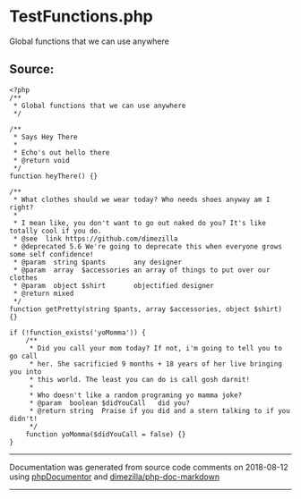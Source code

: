 # TestFunctions.php
Global functions that we can use anywhere


## Source:
```
<?php
/**
 * Global functions that we can use anywhere
 */

/**
 * Says Hey There
 *
 * Echo's out hello there
 * @return void
 */
function heyThere() {}

/**
 * What clothes should we wear today? Who needs shoes anyway am I right?
 *
 * I mean like, you don't want to go out naked do you? It's like totally cool if you do.
 * @see  link https://github.com/dimezilla
 * @deprecated 5.6 We're going to deprecate this when everyone grows some self confidence!
 * @param  string $pants       any designer
 * @param  array  $accessories an array of things to put over our clothes
 * @param  object $shirt       objectified designer
 * @return mixed
 */
function getPretty(string $pants, array $accessories, object $shirt) {}

if (!function_exists('yoMomma')) {
    /**
     * Did you call your mom today? If not, i'm going to tell you to go call
     * her. She sacrificied 9 months + 18 years of her live bringing you into
     * this world. The least you can do is call gosh darnit!
     *
     * Who doesn't like a random programing yo mamma joke?
     * @param  boolean $didYouCall   did you?
     * @return string  Praise if you did and a stern talking to if you didn't!
     */
    function yoMomma($didYouCall = false) {}
}

```

___
Documentation was generated from source code comments on 2018-08-12 using [phpDocumentor](http://www.phpdoc.org/) and [dimezilla/php-doc-markdown](https://github.com/dimezilla/php-doc-markdown)
___
